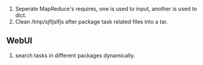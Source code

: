 1. Seperate MapReduce's requires, one is used to input, another is used
  to dict.
2. Clean /tmp/sjfljslfjs after package task related files into a tar.


## WebUI
1. search tasks in different packages dynamically.
